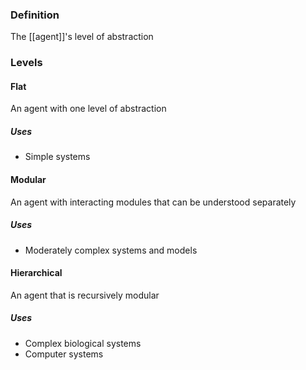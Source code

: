 ### Definition
The [[agent]]'s level of abstraction
### Levels 
#### Flat
An agent with one level of abstraction
##### Uses
- Simple systems
#### Modular
An agent with interacting modules that can be understood separately
##### Uses
- Moderately complex systems and models
#### Hierarchical
An agent that is recursively modular
##### Uses
- Complex biological systems 
- Computer systems